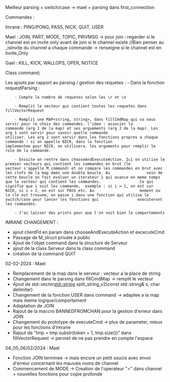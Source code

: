 Meilleur parsing + switch/case -> mael + parsing dans first_connection

Commandes : 

Imrane : PING/PONG, PASS, NICK, QUIT, USER

Mael : JOIN, PART, MODE, TOPIC, PRIVMSG -> pour join : regarder si le channel est en invite only avant de join si le channel existe
//Bien penser au _isInvite du channel a chaque commande -> renseigne si le channel est en Invite_Only


Gael : KILL, KICK, WALLOPS, OPER, NOTICE

Class command;




Les ajouts par rapport au parsing / gestion des requetes : 
	- Dans la fonction requestParsing : 
		
		- Compte le nombre de requetes selon les \r et \n
		
		- Remplit le vecteur qui contient toutes les requetes dans fillVectorRequest
		
		- Remplit une MAP<string, string>, dans fillCmdMap qui va nous servir pour le choix des commandes. l'idee : associer la 				commande (arg 1 de la map) et ses arguements (arg 2 de la map). Les arg 1 vont servir pour savoir quelle commande 					utiliser. Les arg 2 vont servir dans les fonctions propres a chaque commande : si on appelle NICK, dans la fonction 				implementee pour NICK, on utilisera. les arguments pour remplir le role de la commande.

		- Ensuite on rentre dans chooseAndExecuteAction. Ici on utilise le premier vecteurs qui contient les commandes en brut (le 						vecteur s'appelle M_command) et on compare les commandes en brut avec les clefs de la map dams une double boucle. Au 				sein de cette boucle on fait evoluer un iterateur i qui avance en meme temps que le vecteur qui contient les commandes. 				Ce qui signifie que i suit les commande,  exemple : si i = 1, on est sur NICK, si i = 2, on est sur PASS etc. Au 					moment ou la cle est trouvee, on passe i dans une fonction qui utilise le switch/case pour lancer les fonctions qui 				executeront les commandes.

		- J'ai laisser des prints pour que l'on voit bien le comportements

IMRANE CHANGEMENT :
- ajout clientFd en param dans chooseAndExecuteAction et excecuteCmd
- Passage de M_struct private à public
- Ajout de l'objet command dans la structure de Serveur
- ajout de la class Serveur dans la class command
- création de la command QUIT



02-02-2024 : Mael

- Remplacement de la map dans le serveur : vecteur a la place de string
- Changement dans le parsing dans fillCmdMap -> remplit le vecteur
- Ajout de std::vector<std::string> split_string_v2(const std::string& s, char delimiter)
- Changement de la fonction USER dans command -> adaptee a la map mais meme logique/comportement
- Adaptation de JOIN
- Rajout de la maccro BANNEDFROMCHAN pour la gestion d'erreur dans JOIN
- Changement du prototype de executeCmd -> plus de parameter, mieux pour les fonctions d'Imrane
- Rajout de "tmp = tmp.substr(token + 1, tmp.size())" dans fillVectorRequest -> permet de ne pas prendre en compte l'espace



04_05_06/02/2024 : Mael

- Fonction JOIN terminee -> mais encore un petit soucis avec envoi d'erreur concernant les mauvais noms de channel
- Commencement de MODE -> Creation de l'operateur "=" dans channel + nouvelles fonctions pour copie profonde